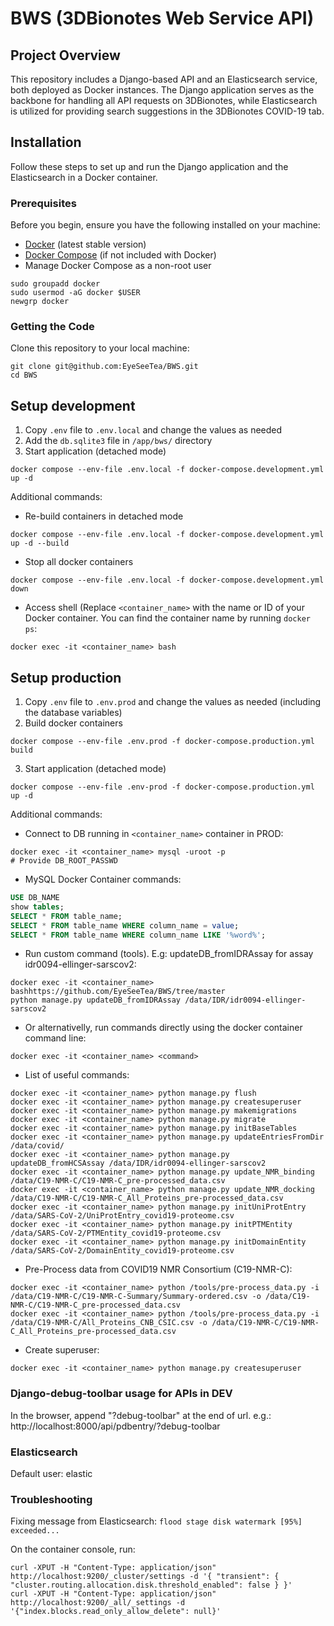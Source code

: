 # BWS (3DBionotes Web Service API)

## Project Overview 

This repository includes a Django-based API and an Elasticsearch service, both deployed as Docker instances. The Django application serves as the backbone for handling all API requests on 3DBionotes, while Elasticsearch is utilized for providing search suggestions in the 3DBionotes COVID-19 tab.

## Installation

Follow these steps to set up and run the Django application and the Elasticsearch in a Docker container.

### Prerequisites

Before you begin, ensure you have the following installed on your machine:

- [Docker](https://www.docker.com/get-started) (latest stable version)
- [Docker Compose](https://docs.docker.com/compose/install/) (if not included with Docker)
- Manage Docker Compose as a non-root user
```shell
sudo groupadd docker
sudo usermod -aG docker $USER
newgrp docker
```

### Getting the Code

Clone this repository to your local machine:

```shell
git clone git@github.com:EyeSeeTea/BWS.git
cd BWS
```

## Setup development

1. Copy `.env` file to `.env.local` and change the values as needed
2. Add the `db.sqlite3` file in `/app/bws/` directory
3. Start application (detached mode)
```shell
docker compose --env-file .env.local -f docker-compose.development.yml up -d
```

Additional commands:
- Re-build containers in detached mode
```shell
docker compose --env-file .env.local -f docker-compose.development.yml up -d --build
```
- Stop all docker containers
```shell
docker compose --env-file .env.local -f docker-compose.development.yml down
```
- Access shell (Replace `<container_name>` with the name or ID of your Docker container. You can find the container name by running `docker ps`:
```shell
docker exec -it <container_name> bash
```

## Setup production

1. Copy `.env` file to `.env.prod` and change the values as needed (including the database variables)
2. Build docker containers
```shell
docker compose --env-file .env.prod -f docker-compose.production.yml build
```
3. Start application (detached mode)
```shell
docker compose --env-file .env-prod -f docker-compose.production.yml up -d
```

Additional commands:
- Connect to DB running in `<container_name>` container in PROD:
```shell
docker exec -it <container_name> mysql -uroot -p
# Provide DB_ROOT_PASSWD
```
- MySQL Docker Container commands:
```sql
USE DB_NAME
show tables;
SELECT * FROM table_name;
SELECT * FROM table_name WHERE column_name = value;
SELECT * FROM table_name WHERE column_name LIKE '%word%';
```
- Run custom command (tools). E.g: updateDB_fromIDRAssay for assay idr0094-ellinger-sarscov2:
```shell
docker exec -it <container_name> bashhttps://github.com/EyeSeeTea/BWS/tree/master
python manage.py updateDB_fromIDRAssay /data/IDR/idr0094-ellinger-sarscov2
```
- Or alternativelly, run commands directly using the docker container command line:
```shell
docker exec -it <container_name> <command>
```
- List of useful commands:
```shell
docker exec -it <container_name> python manage.py flush
docker exec -it <container_name> python manage.py createsuperuser
docker exec -it <container_name> python manage.py makemigrations
docker exec -it <container_name> python manage.py migrate
docker exec -it <container_name> python manage.py initBaseTables
docker exec -it <container_name> python manage.py updateEntriesFromDir /data/covid/
docker exec -it <container_name> python manage.py updateDB_fromHCSAssay /data/IDR/idr0094-ellinger-sarscov2
docker exec -it <container_name> python manage.py update_NMR_binding /data/C19-NMR-C/C19-NMR-C_pre-processed_data.csv
docker exec -it <container_name> python manage.py update_NMR_docking /data/C19-NMR-C/C19-NMR-C_All_Proteins_pre-processed_data.csv
docker exec -it <container_name> python manage.py initUniProtEntry /data/SARS-CoV-2/UniProtEntry_covid19-proteome.csv
docker exec -it <container_name> python manage.py initPTMEntity /data/SARS-CoV-2/PTMEntity_covid19-proteome.csv
docker exec -it <container_name> python manage.py initDomainEntity /data/SARS-CoV-2/DomainEntity_covid19-proteome.csv
```
- Pre-Process data from COVID19 NMR Consortium (C19-NMR-C):
```shell
docker exec -it <container_name> python /tools/pre-process_data.py -i /data/C19-NMR-C/C19-NMR-C-Summary/Summary-ordered.csv -o /data/C19-NMR-C/C19-NMR-C_pre-processed_data.csv
docker exec -it <container_name> python /tools/pre-process_data.py -i /data/C19-NMR-C/All_Proteins_CNB_CSIC.csv -o /data/C19-NMR-C/C19-NMR-C_All_Proteins_pre-processed_data.csv 
```
- Create superuser:
```shell
docker exec -it <container_name> python manage.py createsuperuser
```

### Django-debug-toolbar usage for APIs in DEV
In the browser, append "?debug-toolbar" at the end of url.
 e.g.: http://localhost:8000/api/pdbentry/?debug-toolbar

### Elasticsearch
Default user: elastic

### Troubleshooting
Fixing message from Elasticsearch: `flood stage disk watermark [95%] exceeded...`

On the container console, run:
```shell
curl -XPUT -H "Content-Type: application/json" http://localhost:9200/_cluster/settings -d '{ "transient": { "cluster.routing.allocation.disk.threshold_enabled": false } }'
curl -XPUT -H "Content-Type: application/json" http://localhost:9200/_all/_settings -d '{"index.blocks.read_only_allow_delete": null}'
```
